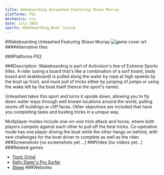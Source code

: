 ```yaml
---
title: Wakeboarding Unleashed Featuring Shaun Murray
platforms: PS2
mechanics: n/a
date: July 2003
sports: Wakeboarding,Boat racing
---
```

#Wakeboarding Unleashed Featuring Shaun Murray
![game cover art](//images.igdb.com/igdb/image/upload/t_cover_big/crbew3s5prrww1rnejjf.jpg "Logo Title Text 1")
####Alternative tiles:

###Platforms
PS2

###Description:
Wakeboarding is part of Activision's line of Extreme Sports titles. A rider (using a board that's like a combination of a surf board, body board and skateboard) is pulled along the water by rope at high speeds by the boat up front, and must pull of tricks either by jumping of jumps or using the wake left by the boat itself (hence the sport's name). 
 
Unleashed takes this sport and turns it upside down, allowing you to fly down water ways through well known locations around the world, pulling stunts off buildings or cliff faces. Other objectives are included that have you completing tasks and busting tricks in a unique way. 
 
Multiplayer modes include one-on-one trick attack and horse, where both players compete against each other to pull off the best tricks. Co-operative mode has one player driving the boat while the other hangs on behind, with new challenges for the boat driver to complete as well as the rider.
###Screenshots
[no screenshots yet ...]
###Video
[no videos yet...]
###Related games
* [Toxic Grind](/games/toxic-grind-6215/)
* [Kelly Slater's Pro Surfer](/games/kelly-slater-s-pro-surfer-3963/)
* [Steep](/games/steep-19554/)
###Websites

